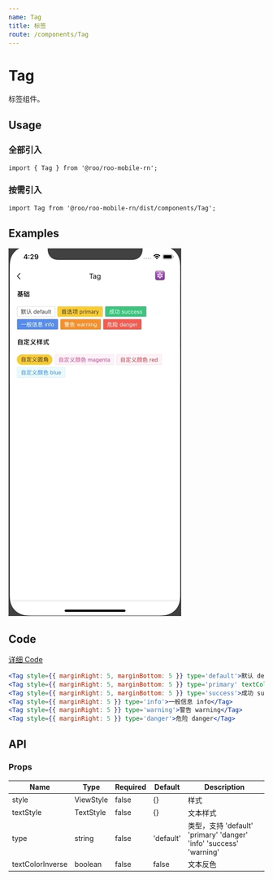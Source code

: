 ```yaml
---
name: Tag
title: 标签
route: /components/Tag
---
```


# Tag

标签组件。

## Usage

### 全部引入
```
import { Tag } from '@roo/roo-mobile-rn';
```

### 按需引入
```
import Tag from '@roo/roo-mobile-rn/dist/components/Tag';
```

## Examples

![image](../images/Tag/1.gif)

## Code

[详细 Code](https://github.com/Meituan-Dianping/beeshell/tree/master/examples/Tag/index.tsx)

```jsx
<Tag style={{ marginRight: 5, marginBottom: 5 }} type='default'>默认 default</Tag>
<Tag style={{ marginRight: 5, marginBottom: 5 }} type='primary' textColorInverse>首选项 primary</Tag>
<Tag style={{ marginRight: 5, marginBottom: 5 }} type='success'>成功 success</Tag>
<Tag style={{ marginRight: 5 }} type='info'>一般信息 info</Tag>
<Tag style={{ marginRight: 5 }} type='warning'>警告 warning</Tag>
<Tag style={{ marginRight: 5 }} type='danger'>危险 danger</Tag>
```

## API

### Props

| Name | Type | Required | Default | Description |
| ---- | ---- | ---- | ---- | ---- |
| style | ViewStyle | false | {} | 样式 |
| textStyle | TextStyle | false | {} | 文本样式 |
| type | string | false | 'default' | 类型，支持 'default' 'primary' 'danger' 'info' 'success' 'warning' |
| textColorInverse | boolean | false | false |  文本反色 |
